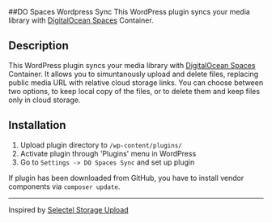 ##DO Spaces Wordpress Sync
This WordPress plugin syncs your media library with [DigitalOcean Spaces](https://goo.gl/SX2UwH) Container.

## Description
This WordPress plugin syncs your media library with [DigitalOcean Spaces](https://goo.gl/SX2UwH) Container. It allows you to simuntanously upload and delete files, replacing public media URL with relative cloud storage links. You can choose between two options, to keep local copy of the files, or to delete them and keep files only in cloud storage.

## Installation

1. Upload plugin directory to `/wp-content/plugins/`
2. Activate plugin through 'Plugins' menu in WordPress
3. Go to `Settings -> DO Spaces Sync` and set up plugin

If plugin has been downloaded from GitHub, you have to install vendor components via `composer update`.

----------

Inspired by [Selectel Storage Upload](https://github.com/Mauhem/selectel-storage-upload)